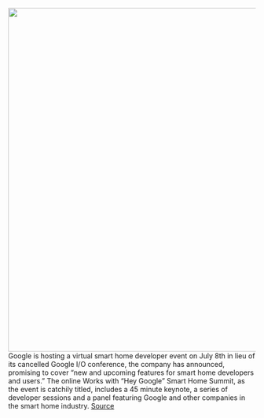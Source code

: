 <img src='https://cdn.vox-cdn.com/thumbor/LqEOu3lBB49ckYB5oQ8s8ds_xIs=/0x0:2040x1360/1200x800/filters:focal(857x517:1183x843)/cdn.vox-cdn.com/uploads/chorus_image/image/66998777/acastro_180510_1777_google_assistant_0003.0.jpg' width='700px' /><br/>
Google is hosting a virtual smart home developer event on July 8th in lieu of its cancelled Google I/O conference, the company has announced, promising to cover “new and upcoming features for smart home developers and users.” The online Works with “Hey Google” Smart Home Summit, as the event is catchily titled, includes a 45 minute keynote, a series of developer sessions and a panel featuring Google and other companies in the smart home industry.
<a href='https://www.theverge.com/2020/6/30/21307967/google-smart-home-virtual-event-summit-assistant-apis-developers'> Source <a/>